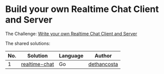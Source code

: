 # Build your own Realtime Chat Client and Server

The Challenge: [Write your own Realtime Chat Client and Server](https://codingchallenges.fyi/challenges/challenge-realtime-chat)

The shared solutions:

| No. | Solution | Language | Author |
|-----|----------|----------|--------|
| 1 | [realtime-chat](https://github.com/dethancosta/realtime-chat) | Go | [dethancosta](https://github.com/dethancosta) |
